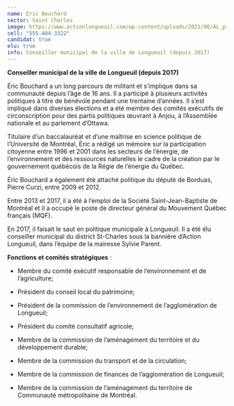 ```yaml
---
name: Eric Bouchard
sector: Saint Charles
image: https://www.actionlongueuil.com/wp-content/uploads/2021/06/AL_profilpic_Eric-Bouchard.png
cell: "555-404-3322"
candidat: true
elu: true
info: Conseiller municipal de la ville de Longueuil (depuis 2017)
---
```

**Conseiller municipal de la ville de Longueuil (depuis 2017)** 

Éric Bouchard a un long parcours de militant et s’implique dans sa communauté depuis l’âge de 16 ans. Il a participé à plusieurs activités politiques à titre de bénévole pendant une trentaine d’années. Il s’est impliqué dans diverses élections et a été membre des comités exécutifs de circonscription pour des partis politiques œuvrant à Anjou, à l’Assemblée nationale et au parlement d’Ottawa.

Titulaire d’un baccalauréat et d’une maîtrise en science politique de l’Université de Montréal, Éric a rédigé un mémoire sur la participation citoyenne entre 1996 et 2001 dans les secteurs de l’énergie, de l’environnement et des ressources naturelles le cadre de la création par le gouvernement québécois de la Régie de l’énergie du Québec. 

Éric Bouchard a également été attaché politique du député de Borduas, Pierre Curzi, entre 2009 et 2012.

Entre 2013 et 2017, il a été à l’emploi de la Société Saint-Jean-Baptiste de Montréal et il a occupé le poste de directeur général du Mouvement Québec français (MQF).

En 2017, il faisait le saut en politique municipale à Longueuil. Il a été élu conseiller municipal du district St-Charles sous la bannière d’Action Longueuil, dans l’équipe de la mairesse Sylvie Parent.

**Fonctions et comités stratégiques** :

- Membre du comité exécutif responsable de l’environnement et de l’agriculture;
- Président du conseil local du patrimoine;
- Président de la commission de l’environnement de l’agglomération de Longueuil;

- Président du comité consultatif agricole;

- Membre de la commission de l’aménagement du territoire et du développement durable;

- Membre de la commission du transport et de la circulation;

- Membre de la commission de finances de l’agglomération de Longueuil;

- Membre de la commission de l’aménagement du territoire de Communauté métropolitaine de Montréal.